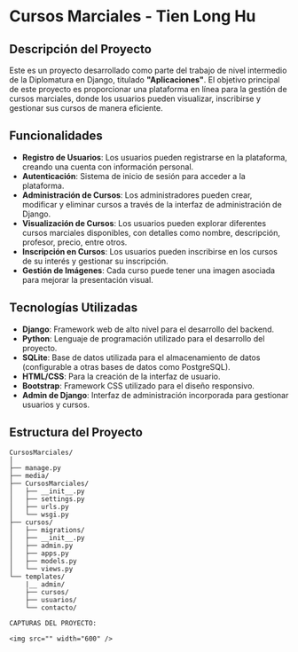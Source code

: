 # Cursos Marciales - Tien Long Hu

## Descripción del Proyecto

Este es un proyecto desarrollado como parte del trabajo de nivel intermedio de la Diplomatura en Django, titulado **"Aplicaciones"**. El objetivo principal de este proyecto es proporcionar una plataforma en línea para la gestión de cursos marciales, donde los usuarios pueden visualizar, inscribirse y gestionar sus cursos de manera eficiente.

## Funcionalidades

- **Registro de Usuarios**: Los usuarios pueden registrarse en la plataforma, creando una cuenta con información personal.
- **Autenticación**: Sistema de inicio de sesión para acceder a la plataforma.
- **Administración de Cursos**: Los administradores pueden crear, modificar y eliminar cursos a través de la interfaz de administración de Django.
- **Visualización de Cursos**: Los usuarios pueden explorar diferentes cursos marciales disponibles, con detalles como nombre, descripción, profesor, precio, entre otros.
- **Inscripción en Cursos**: Los usuarios pueden inscribirse en los cursos de su interés y gestionar su inscripción.
- **Gestión de Imágenes**: Cada curso puede tener una imagen asociada para mejorar la presentación visual.

## Tecnologías Utilizadas

- **Django**: Framework web de alto nivel para el desarrollo del backend.
- **Python**: Lenguaje de programación utilizado para el desarrollo del proyecto.
- **SQLite**: Base de datos utilizada para el almacenamiento de datos (configurable a otras bases de datos como PostgreSQL).
- **HTML/CSS**: Para la creación de la interfaz de usuario.
- **Bootstrap**: Framework CSS utilizado para el diseño responsivo.
- **Admin de Django**: Interfaz de administración incorporada para gestionar usuarios y cursos.

## Estructura del Proyecto

```plaintext
CursosMarciales/
│
├── manage.py
├── media/
├── CursosMarciales/
│   ├── __init__.py
│   ├── settings.py
│   ├── urls.py
│   └── wsgi.py
├── cursos/
│   ├── migrations/
│   ├── __init__.py
│   ├── admin.py
│   ├── apps.py
│   ├── models.py
│   └── views.py
└── templates/
    |__ admin/
    ├── cursos/
    ├── usuarios/
    └── contacto/

CAPTURAS DEL PROYECTO:

<img src="" width="600" />